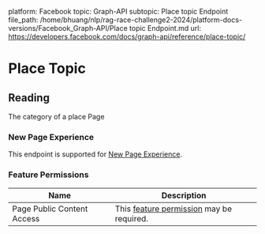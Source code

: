 platform: Facebook
topic: Graph-API
subtopic: Place topic Endpoint
file_path: /home/bhuang/nlp/rag-race-challenge2-2024/platform-docs-versions/Facebook_Graph-API/Place topic Endpoint.md
url: https://developers.facebook.com/docs/graph-api/reference/place-topic/

# Place Topic

## Reading

The category of a place Page

### New Page Experience

This endpoint is supported for [New Page Experience](https://developers.facebook.com/docs/pages/new-pages-experience/).

### Feature Permissions

| Name | Description |
| --- | --- |
| Page Public Content Access | This [feature permission](https://developers.facebook.com/docs/apps/review/feature/) may be required. |